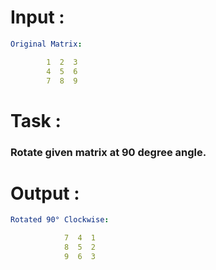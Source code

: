 #  Input : 
```yaml
Original Matrix: 

		1  2  3 
		4  5  6 
		7  8  9
```

# Task :
### Rotate given  matrix  at 90 degree angle.



# Output : 
```yaml
Rotated 90° Clockwise:

			7  4  1
			8  5  2
			9  6  3
			
```

